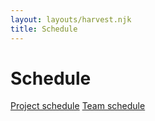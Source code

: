 ```yaml
---
layout: layouts/harvest.njk
title: Schedule
---
```


<main>
  <div class="flex justify-space-between">
    <h1>Schedule</h1>
  </div>

  <div class="tabs mt-24 mb-16">
    <nav>
      <a href="#" class="is-selected">Project schedule</a>
      <a href="#">Team schedule</a>
    </nav>
  </div>

</main>
